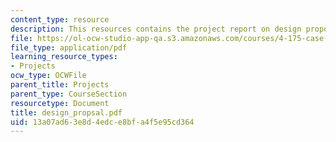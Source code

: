 ```yaml
---
content_type: resource
description: This resources contains the project report on design proposal in isfahan.
file: https://ol-ocw-studio-app-qa.s3.amazonaws.com/courses/4-175-case-studies-in-city-form-fall-2005/13a07ad63e8d4edce8bfa4f5e95cd364_design_propsal.pdf
file_type: application/pdf
learning_resource_types:
- Projects
ocw_type: OCWFile
parent_title: Projects
parent_type: CourseSection
resourcetype: Document
title: design_propsal.pdf
uid: 13a07ad6-3e8d-4edc-e8bf-a4f5e95cd364
---
```

